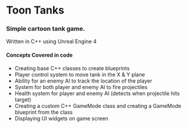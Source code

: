# Toon Tanks 
### Simple cartoon tank game.

Written in C++ using Unreal Engine 4

#### Concepts Covered in code

* Creating base C++ classes to create blueprints
* Player control system to move tank in the X & Y plane
* Ability for an enemy AI to track the location of the player
* System for both player and enemy AI to fire projectiles
* Health system for player and enemy AI (detects when projectile hits target)
* Creating a custom C++ GameMode class and creating a GameMode blueprint from the class
* Displaying UI widgets on game screen
